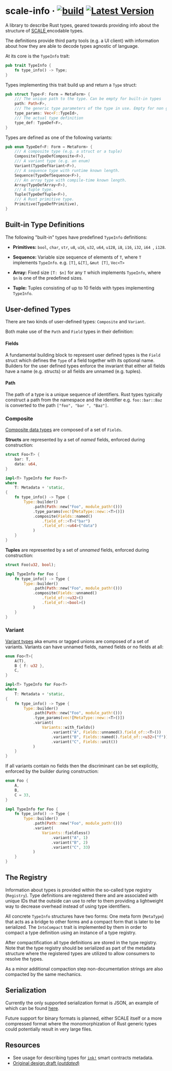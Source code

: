 # scale-info &middot; [![build][a1]][a2] [![Latest Version][b1]][b2]

[a1]: https://github.com/paritytech/scale-info/workflows/Rust/badge.svg
[a2]: https://github.com/paritytech/scale-info/actions?query=workflow%3ARust+branch%3Amaster
[b1]: https://img.shields.io/crates/v/scale-info.svg
[b2]: https://crates.io/crates/scale-info

A library to describe Rust types, geared towards providing info about the structure of [SCALE
](https://github.com/paritytech/parity-scale-codec) encodable types.

The definitions provide third party tools (e.g. a UI client) with information about how they
are able to decode types agnostic of language.

At its core is the `TypeInfo` trait:

```rust
pub trait TypeInfo {
    fn type_info() -> Type;
}
```

Types implementing this trait build up and return a `Type` struct:

```rust
pub struct Type<F: Form = MetaForm> {
	/// The unique path to the type. Can be empty for built-in types
	path: Path<F>,
	/// The generic type parameters of the type in use. Empty for non generic types
	type_params: Vec<F::TypeId>,
	/// The actual type definition
	type_def: TypeDef<F>,
}
```
Types are defined as one of the following variants:
```rust
pub enum TypeDef<F: Form = MetaForm> {
	/// A composite type (e.g. a struct or a tuple)
	Composite(TypeDefComposite<F>),
	/// A variant type (e.g. an enum)
	Variant(TypeDefVariant<F>),
	/// A sequence type with runtime known length.
	Sequence(TypeDefSequence<F>),
	/// An array type with compile-time known length.
	Array(TypeDefArray<F>),
	/// A tuple type.
	Tuple(TypeDefTuple<F>),
	/// A Rust primitive type.
	Primitive(TypeDefPrimitive),
}
```

## Built-in Type Definitions

The following "built-in" types have predefined `TypeInfo` definitions:

- **Primitives:** `bool`, `char`, `str`, `u8`, `u16`, `u32`, `u64`, `u128`, `i8`, `i16`, `i32`, `i64
`, `i128`.

- **Sequence:** Variable size sequence of elements of `T`, where `T` implements `TypeInfo`. e.g. `[T]`, `&[T]`, `&mut
 [T]`, `Vec<T>`

- **Array:** Fixed size `[T: $n]` for any `T` which implements `TypeInfo`, where `$n` is one of the
 predefined sizes.

- **Tuple:** Tuples consisting of up to 10 fields with types implementing `TypeInfo`.

## User-defined Types

There are two kinds of user-defined types: `Composite` and `Variant`.

Both make use of the `Path` and `Field` types in their definition:

#### Fields

A fundamental building block to represent user defined types is the `Field` struct which defines the `Type` of a
field together with its optional name. Builders for the user defined types enforce the invariant that either all
fields have a name (e.g. structs) or all fields are unnamed (e.g. tuples).

#### Path

The path of a type is a unique sequence of identifiers. Rust types typically construct a path from
the namespace and the identifier e.g. `foo::bar::Baz` is converted to the path `["foo", "bar
", "Baz"]`.

### Composite

[Composite data types](https://en.wikipedia.org/wiki/Composite_data_type) are composed of a set of `Fields`.

**Structs** are represented by a set of *named* fields, enforced during construction:

```rust
struct Foo<T> {
    bar: T,
    data: u64,
}

impl<T> TypeInfo for Foo<T>
where
    T: Metadata + 'static,
{
    fn type_info() -> Type {
        Type::builder()
            .path(Path::new("Foo", module_path!()))
            .type_params(vec![MetaType::new::<T>()])
            .composite(Fields::named()
                .field_of::<T>("bar")
                .field_of::<u64>("data")
            )
    }
}
```

**Tuples** are represented by a set of *unnamed* fields, enforced during construction:

```rust
struct Foo(u32, bool);

impl TypeInfo for Foo {
    fn type_info() -> Type {
        Type::builder()
            .path(Path::new("Foo", module_path!()))
            .composite(Fields::unnamed()
                .field_of::<u32>()
                .field_of::<bool>()
            )
    }
}
```

### Variant

[Variant types](https://en.wikipedia.org/wiki/Tagged_union) aka enums or tagged unions are
composed of a set of variants. Variants can have unnamed fields, named fields or no fields at all:

```rust
enum Foo<T>{
    A(T),
    B { f: u32 },
    C,
}

impl<T> TypeInfo for Foo<T>
where
    T: Metadata + 'static,
{
    fn type_info() -> Type {
        Type::builder()
            .path(Path::new("Foo", module_path!()))
            .type_params(vec![MetaType::new::<T>()])
            .variant(
                Variants::with_fields()
                    .variant("A", Fields::unnamed().field_of::<T>())
                    .variant("B", Fields::named().field_of::<u32>("f"))
                    .variant("C", Fields::unit())
            )
    }
}
```
If all variants contain no fields then the discriminant can be set explicitly, enforced by the
builder during construction:
```rust
enum Foo {
	A,
	B,
	C = 33,
}

impl TypeInfo for Foo {
    fn type_info() -> Type {
        Type::builder()
            .path(Path::new("Foo", module_path!()))
            .variant(
                Variants::fieldless()
                    .variant("A", 1)
                    .variant("B", 2)
                    .variant("C", 33)
            )
    }
}
```

## The Registry

Information about types is provided within the so-called type registry (`Registry`).
Type definitions are registered there and are associated with unique IDs that the outside
can use to refer to them providing a lightweight way to decrease overhead instead of using type
identifiers.

All concrete `TypeInfo` structures have two forms:
One meta form (`MetaType`) that acts as a bridge to other forms and a compact form that is later
to be serialized. The `IntoCompact` trait is implemented by them in order to compact a type
definition using an instance of a type registry.

After compactification all type definitions are stored in the type registry.
Note that the type registry should be serialized as part of the metadata structure where the
registered types are utilized to allow consumers to resolve the types.

As a minor additional compaction step non-documentation strings are also compacted by the same
mechanics.

## Serialization

Currently the only supported serialization format is JSON, an example of which can be found
[here](https://github.com/paritytech/scale-info/blob/master/test_suite/tests/json.rs).

Future support for binary formats is planned, either SCALE itself or a more compressed format where
the monomorphization of Rust generic types could potentially result in very large files.

## Resources

- See usage for describing types for [`ink!`](https://github.com/paritytech/ink/tree/master/abi
) smart contracts metadata.
- [Original design draft (*outdated*)](https://hackmd.io/0wWm0ueBSF26m2pBG5NaeQ?view)
